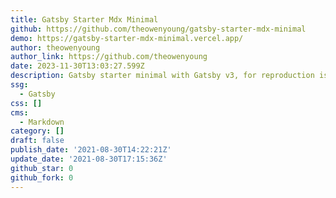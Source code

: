 ```yaml
---
title: Gatsby Starter Mdx Minimal
github: https://github.com/theowenyoung/gatsby-starter-mdx-minimal
demo: https://gatsby-starter-mdx-minimal.vercel.app/
author: theowenyoung
author_link: https://github.com/theowenyoung
date: 2023-11-30T13:03:27.599Z
description: Gatsby starter minimal with Gatsby v3, for reproduction issue.
ssg:
  - Gatsby
css: []
cms:
  - Markdown
category: []
draft: false
publish_date: '2021-08-30T14:22:21Z'
update_date: '2021-08-30T17:15:36Z'
github_star: 0
github_fork: 0
---
```

